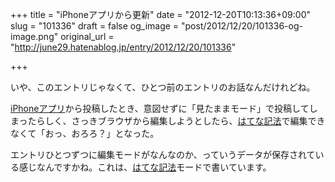 +++
title = "iPhoneアプリから更新"
date = "2012-12-20T10:13:36+09:00"
slug = "101336"
draft = false
og_image = "post/2012/12/20/101336-og-image.png"
original_url = "http://june29.hatenablog.jp/entry/2012/12/20/101336"

+++

<p>いや、このエントリじゃなくて、ひとつ前のエントリのお話なんだけれどね。</p>
<p><a class="keyword" href="http://d.hatena.ne.jp/keyword/iPhone%A5%A2%A5%D7%A5%EA">iPhoneアプリ</a>から投稿したとき、意図せずに「見たままモード」で投稿してしまったらしく、さっきブラウザから編集しようとしたら、<a class="keyword" href="http://d.hatena.ne.jp/keyword/%A4%CF%A4%C6%A4%CA%B5%AD%CB%A1">はてな記法</a>で編集できなくて「おっ、おろろ？」となった。</p>
<p>エントリひとつずつに編集モードがなんなのか、っていうデータが保存されている感じなんですかね。これは、<a class="keyword" href="http://d.hatena.ne.jp/keyword/%A4%CF%A4%C6%A4%CA%B5%AD%CB%A1">はてな記法</a>モードで書いています。</p>
